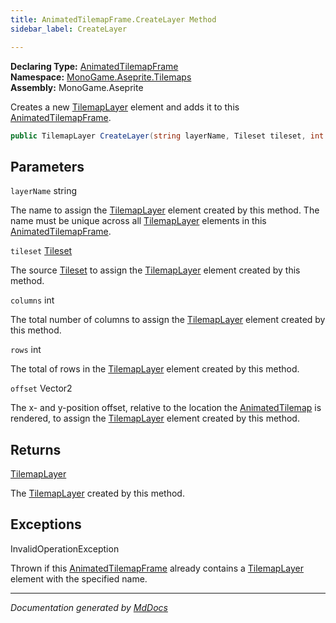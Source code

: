 ```yaml
---
title: AnimatedTilemapFrame.CreateLayer Method
sidebar_label: CreateLayer

---
```


**Declaring Type:** [AnimatedTilemapFrame](../)  
**Namespace:** [MonoGame.Aseprite.Tilemaps](../../)  
**Assembly:** MonoGame.Aseprite

Creates a new [TilemapLayer](../../TilemapLayer/) element and adds it to this [AnimatedTilemapFrame](../).

```csharp
public TilemapLayer CreateLayer(string layerName, Tileset tileset, int columns, int rows, Vector2 offset);
```

## Parameters

`layerName`  string

The name to assign the [TilemapLayer](../../TilemapLayer/) element created by this method. The name must be unique  across all [TilemapLayer](../../TilemapLayer/) elements in this [AnimatedTilemapFrame](../).

`tileset`  [Tileset](../../Tileset/)

The source [Tileset](../../Tileset/) to assign the [TilemapLayer](../../TilemapLayer/) element created by this method.

`columns`  int

The total number of columns to assign the [TilemapLayer](../../TilemapLayer/) element created by this method. 

`rows`  int

The total of rows in the [TilemapLayer](../../TilemapLayer/) element created by this method.

`offset`  Vector2

The x\- and y\-position offset, relative to the location the [AnimatedTilemap](../../AnimatedTilemap/) is rendered, to  assign the [TilemapLayer](../../TilemapLayer/) element created by this method.

## Returns

[TilemapLayer](../../TilemapLayer/)

The [TilemapLayer](../../TilemapLayer/)  created by this method.

## Exceptions

InvalidOperationException

Thrown if this [AnimatedTilemapFrame](../) already contains a [TilemapLayer](../../TilemapLayer/) element with the specified name.

___

*Documentation generated by [MdDocs](https://github.com/ap0llo/mddocs)*
